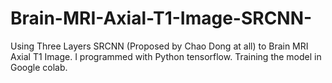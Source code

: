 # Brain-MRI-Axial-T1-Image-SRCNN-
Using Three  Layers SRCNN (Proposed by Chao Dong at all) to Brain MRI Axial T1 Image. I programmed with Python tensorflow. Training the model in Google colab.
